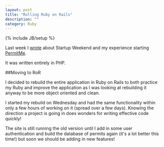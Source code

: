 ```yaml
---
layout: post
title: "Rolling Ruby on Rails"
description: ""
category: Ruby
---
```

{% include JB/setup %}

Last week I [wrote](/2012/11/13/startup-weekend/) about Startup Weekend and my experience starting [PermitMe](http://permitme.co).

It was written entirely in PHP.

##Moving to RoR

I decided to rebuild the entire application in Ruby on Rails to both practice my Ruby and improve the application as I was looking at rebuilding it anyway to be more object oriented and clean.

I started my rebuild on Wednesday and had the same functionality within only a few hours of working on it (spread over a few days).  Knowing the direction a project is going in does wonders for writing effective code quickly!

The site is still running the old version until I add in some user authentication and build the database of permits again (it's a lot better this time!) but soon we should be adding in new features!